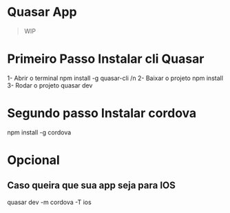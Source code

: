 # Quasar App

> WIP
# Primeiro Passo Instalar cli Quasar
1- Abrir o terminal 
    npm install -g quasar-cli /n
2- Baixar o projeto 
    npm install
3- Rodar o projeto
    quasar dev
# Segundo passo Instalar cordova    
npm install -g cordova

# Opcional
## Caso queira que sua app seja para IOS
   quasar dev -m cordova -T ios

